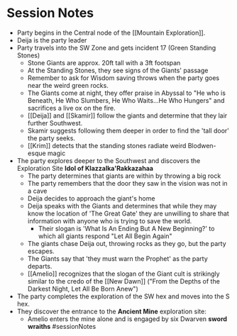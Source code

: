 # Session Notes
- Party begins in the Central node of the [[Mountain Exploration]].
- Deija is the party leader
- Party travels into the SW Zone and gets incident 17 (Green Standing Stones)
	- Stone Giants are approx. 20ft tall with a 3ft footspan
	- At the Standing Stones, they see signs of the Giants' passage
	- Remember to ask for Wisdom saving throws when the party goes near the weird green rocks.
	- The Giants come at night, they offer praise in Abyssal to "He who is Beneath, He Who Slumbers, He Who Waits...He Who Hungers" and sacrifices a live ox on the fire.
	- [[Deija]] and [[Skamir]] follow the giants and determine that they lair further Southwest.
	- Skamir suggests following them deeper in order to find the 'tall door' the party seeks.
	- [[Krim]] detects that the standing stones radiate weird Blodwen-esque magic
- The party explores deeper to the Southwest and discovers the Exploration Site **Idol of Klazzalka'Rakkazahaa**
	- The party determines that giants are within by throwing a big rock
	- The party remembers that the door they saw in the vision was not in a cave
	- Deija decides to approach the giant's home
	- Deija speaks with the Giants and determines that while they may know the location of 'The Great Gate' they are unwilling to share that information with anyone who is trying to save the world.
		- Their slogan is 'What Is An Ending But A New Beginning?' to which all giants respond "Let All Begin Again"
	- The giants chase Deija out, throwing rocks as they go, but the party escapes.
	- The Giants say that 'they must warn the Prophet' as the party departs.
	- [[Amelio]] recognizes that the slogan of the Giant cult is strikingly similar to the credo of the [[New Dawn]] ("From the Depths of the Darkest Night, Let All Be Born Anew")
- The party completes the exploration of the SW hex and moves into the S hex.
- They discover the entrance to the **Ancient Mine** exploration site:
	- Amelio enters the mine alone and is engaged by six Dwarven **sword wraiths**
#sessionNotes 